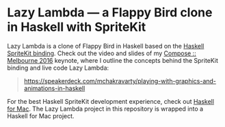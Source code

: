 # Lazy Lambda — a Flappy Bird clone in Haskell with SpriteKit

Lazy Lambda is a clone of Flappy Bird in Haskell based on the [Haskell SpriteKit binding](https://github.com/mchakravarty/HaskellSpriteKit). Check out the video and slides of my [Compose :: Melbourne 2016](http://www.composeconference.org/2016-melbourne/day-one-program/) keynote, where I outline the concepts behind the SpriteKit binding and live code Lazy Lambda:

>  https://speakerdeck.com/mchakravarty/playing-with-graphics-and-animations-in-haskell
  
For the best Haskell SpriteKit development experience, check out [Haskell for Mac](http://haskellformac.com). The Lazy Lambda project in this repository is wrapped into a Haskell for Mac project.
